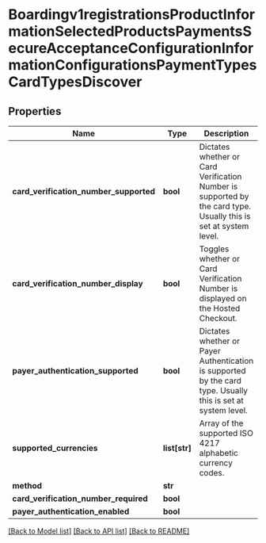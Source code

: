 # Boardingv1registrationsProductInformationSelectedProductsPaymentsSecureAcceptanceConfigurationInformationConfigurationsPaymentTypesCardTypesDiscover

## Properties
Name | Type | Description | Notes
------------ | ------------- | ------------- | -------------
**card_verification_number_supported** | **bool** | Dictates whether or Card Verification Number is supported by the card type. Usually this is set at system level. | [optional] 
**card_verification_number_display** | **bool** | Toggles whether or Card Verification Number is displayed on the Hosted Checkout. | [optional] 
**payer_authentication_supported** | **bool** | Dictates whether or Payer Authentication is supported by the card type. Usually this is set at system level. | [optional] 
**supported_currencies** | **list[str]** | Array of the supported  ISO 4217 alphabetic currency codes. | [optional] 
**method** | **str** |  | [optional] 
**card_verification_number_required** | **bool** |  | [optional] 
**payer_authentication_enabled** | **bool** |  | [optional] 

[[Back to Model list]](../README.md#documentation-for-models) [[Back to API list]](../README.md#documentation-for-api-endpoints) [[Back to README]](../README.md)


